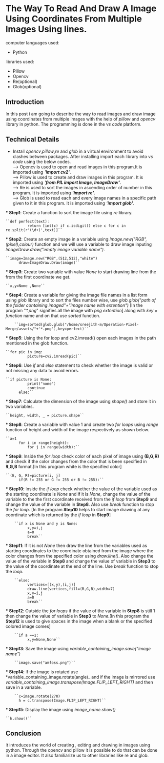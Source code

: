 # The Way To Read And Draw A Image Using Coordinates From Multiple Images Using lines.

computer languages used:
* Python

libraries used:
* Pillow
* Opencv
* Re(optional)
* Glob(optional)

## Introduction

In this post i am going to describe the way to read images and draw image using coordinates from multiple images with the help of _pillow_ and _opencv_ library in python. The programming is done in the _vs code_ platform.

## Technical Details

* Install _opencv_,_pillow_,_re_ and _glob_ in a virtual environment to avoid clashes between packages. After installing import each library into _vs code_ using the below codes.<br>
--> Opencv is used to open and read images in this program.It is imported using ___'import cv2'___.<br>
--> Pillow is used to create and draw images in this program. It is imported using ___'from PIL import Image, ImageDraw'___.<br>
--> Re is used to sort the images in ascending order of number in this program. It is imported using ___'import re'___. <br>
--> Glob is used to read each and every image names in a specific path given to it in this program. It is imported using ___'import glob'___.<br>

__* Step1__: Create a function to sort the image file using _re_ library.

	``def perfect(text):
              return [int(c) if c.isdigit() else c for c in re.split(r'(\d+)',text)]``

__* Step2__: Create an empty image in a variable using _Image.new("RGB",(pixel),colour)_ function and we will use a variable to draw image inputing _ImageDraw.draw("empty image variable name")_.

	``image=Image.new("RGB",(512,512),"white")
          draw=ImageDraw.Draw(image)``

__* Step3__: Create two variable with value _None_ to start drawing line from the from the first coordinate we get.

	``x,y=None ,None``

__* Step4__: Create a variable for giving the image file names in a list form using _glob_ library and to sort the files number wise, use _glob.glob("path of the folder containing imaged"+"image name with extention")_ [In the program "_*.png_" signifies all the image with _png extention_] along with _key = function_ name and on that use _sorted_ function.

        ``img=sorted(glob.glob("/home/sreejith-m/Operation-Pixel-Merge/assets/"+'*.png'),key=perfect)``

__* Step5__: Using the for loop and cv2.imread() open each images in the path mentioned in the glob function.

	``for pic in img:
              picture=cv2.imread(pic)``
   
__* Step6__: Use _if_ and _else_ statement to check whether the image is valid or not missing any data to avoid errors.

	``if picture is None:
              print("none")
              continue
          else:``
           
__* Step7__: Calculate the dimension of the image using _shape()_ and store it in two variables.

	``height, width, _ = picture.shape``
	
__* Step8__: Create a variable with value 1 and create two _for loops_ using _range_ function of height and width of the image respectively as shown below.

	``a=1
          for i in range(height):
              for j in range(width):``

__* Step9__: Inside the _for loop_ check color of each pixel of image using __(B,G,R)__ and check if the color changes from the color that is been specified in __R,G,B__ format.[In this program white is the specified color]

	``(B, G, R)=picture[i, j]
          if(R != 255 or G != 255 or B != 255):``
                
__* Step10__: Inside the _if loop_ check whether the value of the variable used as the starting coordinate is _None_ and if it is _None_, change the value of the variable to the the first coordinate received from the _if loop_ from __Step9__ and change the value of the variable in __Step8__. Also use _break_ function to stop the _for loop_. [In the program __Step10__ helps to start image drawing at any coordinate which is returned by the _if loop_ in __Step9__]

        ``if x is None and y is None:
              x,y=i,j
              a=0
              break``
                
__* Step11__: If it is not _None_ then draw the line from the variables used as starting coordinates to the coordinate obtained from the image where the color changes from the specified color using _draw.line()_. Also change the value of the variable in __Step8__ and change the value of variable in __Step3__ to the value of the coordinate at the end of the line. Use _break_ function to stop the _loop_.
 
        ``else:
              vertices=[(x,y),(i,j)]
              draw.line(vertices,fill=(R,G,B),width=7)
              x,y=i,j
              a=0
              break``
                
__* Step12__: Outside the _for loops_ if the value of the variable in __Step8__ is still 1 then change the value of variable in __Step3__ to _None_.[In this program the __Step12__ is used to give spaces in the image when a blank or the specified colored image comes]

        ``if a ==1:
              x,y=None,None``

__* Step13__: Save the image using _variable_containing_image.save("image name")_

        ``image.save("amfoss.png")``
	
__* Step14__: If the image is rotated use *variable_containing_image.rotate(angle)_ and if the image is mirrored use *variable_containing_image.transpose(Image.FLIP_LEFT_RIGHT)* and then save in a variable.

        ``c=image.rotate(270)
          h = c.transpose(Image.FLIP_LEFT_RIGHT)``
	  
__* Step15__: Display the image using *image_name.show()*

	``h.show()``
	

## Conclusion

It introduces the world of creating , editing and drawing in images using python. Through the opencv and pillow it is possible to do that can be done in a image editor. It also familiarize us to other libraries like re and glob.
